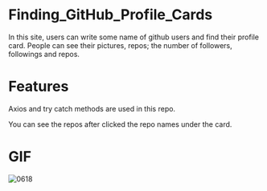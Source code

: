 # Finding_GitHub_Profile_Cards

In this site, users can write some name of github users and find their profile card. People can see their pictures, repos; the number of followers, followings and repos.

# Features

Axios and try catch methods are used in this repo.

You can see the repos after clicked the repo names under the card.

# GIF 

![0618](https://github.com/keremsakarya/Finding_GitHub_Profile_Cards/assets/164352221/f1060edc-9c2f-47cd-8f73-c64274ea9820)
